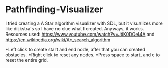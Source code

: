 # Pathfinding-Visualizer
I tried creating a A Star algorithm visualizer with SDL, but it visualizes more like diijkstra's so I have no clue what I created.
Anyways, it works. Resources used: https://www.youtube.com/watch?v=JtiK0DOeI4A and https://en.wikipedia.org/wiki/A*_search_algorithm

*Left click to create start and end node, after that you can created obstacles. 
*Right click to reset any nodes. 
*Press space to start, and c to reset the entire grid.
